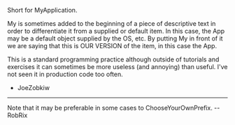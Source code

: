 Short for MyApplication.

My is sometimes added to the beginning of a piece of descriptive text in order to differentiate it from a supplied or default item. In this case, the App may be a default object supplied by the OS, etc. By putting My in front of it we are saying that this is OUR VERSION of the item, in this case the App. 

This is a standard programming practice although outside of tutorials and exercises it can sometimes be more useless (and annoying) than useful. I've not seen it in production code too often.

- JoeZobkiw

----

Note that it may be preferable in some cases to ChooseYourOwnPrefix. -- RobRix
